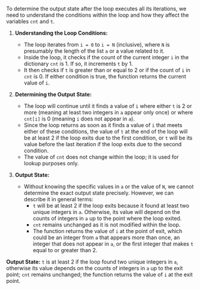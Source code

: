 To determine the output state after the loop executes all its iterations, we need to understand the conditions within the loop and how they affect the variables `cnt` and `t`.

1. **Understanding the Loop Conditions:**
   - The loop iterates from `i = 0` to `i = N` (inclusive), where `N` is presumably the length of the list `a` or a value related to it.
   - Inside the loop, it checks if the count of the current integer `i` in the dictionary `cnt` is 1. If so, it increments `t` by 1.
   - It then checks if `t` is greater than or equal to 2 or if the count of `i` in `cnt` is 0. If either condition is true, the function returns the current value of `i`.

2. **Determining the Output State:**
   - The loop will continue until it finds a value of `i` where either `t` is 2 or more (meaning at least two integers in `a` appear only once) or where `cnt[i]` is 0 (meaning `i` does not appear in `a`).
   - Since the loop returns as soon as it finds a value of `i` that meets either of these conditions, the value of `t` at the end of the loop will be at least 2 if the loop exits due to the first condition, or `t` will be its value before the last iteration if the loop exits due to the second condition.
   - The value of `cnt` does not change within the loop; it is used for lookup purposes only.

3. **Output State:**
   - Without knowing the specific values in `a` or the value of `N`, we cannot determine the exact output state precisely. However, we can describe it in general terms:
     - `t` will be at least 2 if the loop exits because it found at least two unique integers in `a`. Otherwise, its value will depend on the counts of integers in `a` up to the point where the loop exited.
     - `cnt` remains unchanged as it is not modified within the loop.
     - The function returns the value of `i` at the point of exit, which could be an integer from `a` that appears more than once, an integer that does not appear in `a`, or the first integer that makes `t` equal to or greater than 2.

**Output State:** `t` is at least 2 if the loop found two unique integers in `a`, otherwise its value depends on the counts of integers in `a` up to the exit point; `cnt` remains unchanged; the function returns the value of `i` at the exit point.